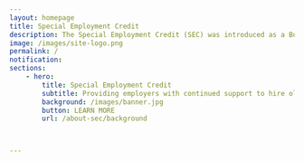 ```yaml
---
layout: homepage
title: Special Employment Credit
description: The Special Employment Credit (SEC) was introduced as a Budget Initiative in 2011 to support employers, and to raise the employability of older Singaporeans.
image: /images/site-logo.png
permalink: /
notification: 
sections:
    - hero:
        title: Special Employment Credit
        subtitle: Providing employers with continued support to hire older Singaporean workers.
        background: /images/banner.jpg
        button: LEARN MORE
        url: /about-sec/background



---
```

